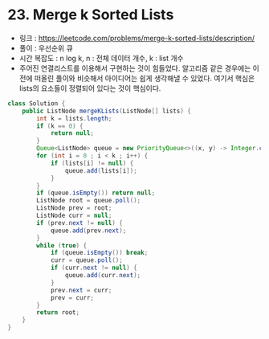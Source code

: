 # 23. Merge k Sorted Lists
* 링크 : https://leetcode.com/problems/merge-k-sorted-lists/description/
* 풀이 : 우선순위 큐
* 시간 복잡도 : n log k, n : 전체 데이터 개수, k : list 개수
* 주어진 연결리스트를 이용해서 구현하는 것이 힘들었다. 알고리즘 같은 경우에는 이전에 떠올린 풀이와 비슷해서 아이디어는 쉽게 생각해낼 수 있었다. 여기서 핵심은 lists의 요소들이 정렬되어 있다는 것이 핵심이다. 

```java
class Solution {
    public ListNode mergeKLists(ListNode[] lists) {
        int k = lists.length;
        if (k == 0) {
            return null;
        }
        Queue<ListNode> queue = new PriorityQueue<>((x, y) -> Integer.compare(x.val, y.val));
        for (int i = 0 ; i < k ; i++) {
            if (lists[i] != null) {
                queue.add(lists[i]);
            }
        }
        if (queue.isEmpty()) return null;
        ListNode root = queue.poll();
        ListNode prev = root;
        ListNode curr = null;
        if (prev.next != null) {
            queue.add(prev.next);
        }
        while (true) {
            if (queue.isEmpty()) break;
            curr = queue.poll();
            if (curr.next != null) {
                queue.add(curr.next);
            }
            prev.next = curr;
            prev = curr;
        }
        return root;
    }
}
```
